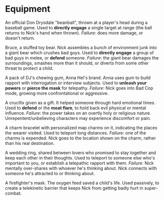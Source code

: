 <!-- TITLE: Nick Knack Equipment -->
<!-- SUBTITLE: A quick summary of Nick Knack Equipment -->

# Equipment
An official Don Drysdale "beanball", thrown at a player's head during a baseball game. Used to **directly engage** a single target at range (the ball returns to Nick's hand when thrown). *Failure*: does more damage, or doesn't return.

Bruce, a stuffed toy bear. Nick assembles a bunch of environment junk into a giant bear which crushes bad guys. Used to **directly engage** a group of bad guys in melee, or **defend** someone. *Failure*: the giant bear damages the surroundings, smashes more than it should, or diverts from some other threat to protect a child.

A pack of DJ's chewing gum, Anna Hel's brand. Anna uses gum to build rapport with interrogation or interview subjects. Used to **unleash your powers** or **pierce the mask** for telepathy. *Failure*: Nick goes into Bad Cop mode, growing more confrontational or aggressive.

A crucifix given as a gift. It helped someone through hard emotional times. Used to **defend** or the **moat flare**, to hold back evil physical or mental influence. *Failure*: the power takes on an overtly holy or religious nature. Unrepentent/unbelieving characters may experience discomfort or pain.

A charm bracelet with personalized map charms on it, indicating the places the wearer visited. Used to teleport long distances. *Failure*: one of the charms is expended. Nick goes to the location shown on the charm, rather than his real destination.

A wedding ring, shared between lovers who promised to stay together and keep each other in their thoughts. Used to teleport to someone else who's important to you, or establish a telepathic rapport with them. *Failure*: Nick mentally over-shares with whoever he's thinking about. Nick connects with someone he's attracted to or thinking about.

A firefighter's mask. The oxygen feed saved a child's life. Used passively, to create a telekinetic barrier that keeps Nick from getting badly hurt in super-combat.